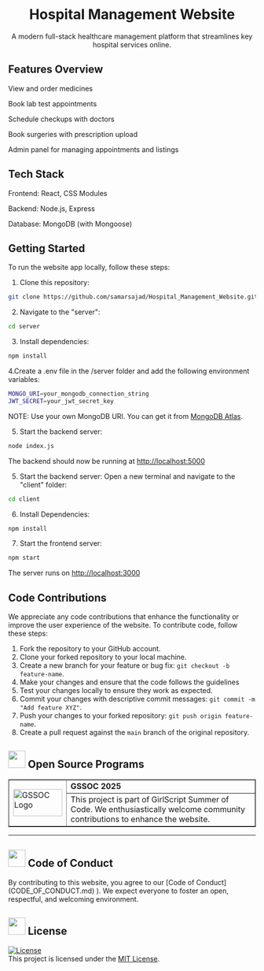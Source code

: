 <div align="center">
  <h1> Hospital Management Website</h1>
  <p>A modern full-stack healthcare management platform that streamlines key hospital services online.</p>
</div>



<div align="left">
  <h2> Features Overview</h2>
  <p>View and order medicines</p>
  <p>Book lab test appointments </p>
  <p>Schedule checkups with doctors </p>
  <p>Book surgeries with prescription upload </p>
  <p>Admin panel for managing appointments and listings</p>
  
</div>
<div align="left">
  <h2>Tech Stack</h2>
  <p>Frontend: React, CSS Modules</p>
  <p>Backend: Node.js, Express</p>
  <p>Database: MongoDB (with Mongoose)</p>
</div>

<div>
  <h2>Getting Started</h2>
</div>

To run the website app locally, follow these steps:

1. Clone this repository:

 ```bash
 git clone https://github.com/samarsajad/Hospital_Management_Website.git
```

2. Navigate to the "server":

```bash
cd server
```

3. Install dependencies:

```bash
npm install
``` 

4.Create a .env file in the /server folder and add the following environment variables:

```bash
MONGO_URI=your_mongodb_connection_string
JWT_SECRET=your_jwt_secret_key
```
NOTE: Use your own MongoDB URI. You can get it from [MongoDB Atlas](https://www.mongodb.com/cloud/atlas).

5. Start the backend server:

```bash
node index.js
```
The backend should now be running at [http://localhost:5000](http://localhost:5000)  

5. Start the backend server:
   Open a new terminal and navigate to the "client" folder:

```bash
cd client
```
6. Install Dependencies:
  
```bash
npm install
```
7. Start the frontend server:
  
```bash
npm start
```
The server runs on [http://localhost:3000](http://localhost:3000)  

<div>
  <h2>Code Contributions</h2>
</div>

We appreciate any code contributions that enhance the functionality or improve the user experience of the website. To contribute code, follow these steps:

1. Fork the repository to your GitHub account.
2. Clone your forked repository to your local machine.
3. Create a new branch for your feature or bug fix: `git checkout -b feature-name`.
4. Make your changes and ensure that the code follows the guidelines
5. Test your changes locally to ensure they work as expected.
6. Commit your changes with descriptive commit messages: `git commit -m "Add feature XYZ"`.
7. Push your changes to your forked repository: `git push origin feature-name`.
8. Create a pull request against the `main` branch of the original repository.
   
<!-- Open Source Programs -->
  <div>
    <h2><img src="https://github.com/Tarikul-Islam-Anik/Animated-Fluent-Emojis/blob/master/Emojis/Hand%20gestures/Flexed%20Biceps.png?raw=true" width="35" height="35" > Open Source Programs</h2>
  </div>

  <table border="1" cellpadding="10">
        <tr>
            <td rowspan="2">
                <img src="https://github.com/Meetjain1/wanderlust/assets/133582566/21b2bc42-bdd5-487a-a083-1b262c2f6d9b" alt="GSSOC Logo" width="100" height="55">
            </td>
            <td>
                <strong>GSSOC 2025</strong>
            </td>
        </tr>
        <tr>
            <td>
                This project is part of GirlScript Summer of Code. We enthusiastically welcome community contributions to enhance the website.
            </td>
        </tr>
    </table>

<hr>


<!-- Code of Conduct -->
<div>
<h2><img src = "https://raw.githubusercontent.com/Tarikul-Islam-Anik/Animated-Fluent-Emojis/master/Emojis/Hand%20gestures/Handshake.png" width="35" height="35"> Code of Conduct</h2>
</div>
By contributing to this website, you agree to our [Code of Conduct](CODE_OF_CONDUCT.md)
).  
We expect everyone to foster an open, respectful, and welcoming environment. 
<div>
<!-- License -->
<div>
<h2><img src = "https://raw.githubusercontent.com/Tarikul-Islam-Anik/Animated-Fluent-Emojis/master/Emojis/Objects/Page%20with%20Curl.png" width="35" height="35"> License</h2>
</div>

[![License](https://img.shields.io/badge/License-MIT-blue.svg)](https://opensource.org/licenses/MIT)  
This project is licensed under the [MIT License](./LICENSE).





